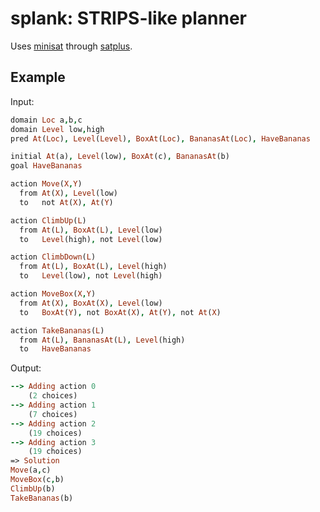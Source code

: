 # splank: STRIPS-like planner

Uses [minisat](http://minisat.se) through [satplus](https://github.com/koengit/satplus).

## Example

Input:

```prolog
domain Loc a,b,c
domain Level low,high
pred At(Loc), Level(Level), BoxAt(Loc), BananasAt(Loc), HaveBananas

initial At(a), Level(low), BoxAt(c), BananasAt(b)
goal HaveBananas

action Move(X,Y)
  from At(X), Level(low)
  to   not At(X), At(Y)

action ClimbUp(L)
  from At(L), BoxAt(L), Level(low)
  to   Level(high), not Level(low)

action ClimbDown(L)
  from At(L), BoxAt(L), Level(high)
  to   Level(low), not Level(high)

action MoveBox(X,Y)
  from At(X), BoxAt(X), Level(low)
  to   BoxAt(Y), not BoxAt(X), At(Y), not At(X)

action TakeBananas(L)
  from At(L), BananasAt(L), Level(high)
  to   HaveBananas
```

Output:

```prolog
--> Adding action 0
    (2 choices)
--> Adding action 1
    (7 choices)
--> Adding action 2
    (19 choices)
--> Adding action 3
    (19 choices)
=> Solution
Move(a,c)
MoveBox(c,b)
ClimbUp(b)
TakeBananas(b)
```
